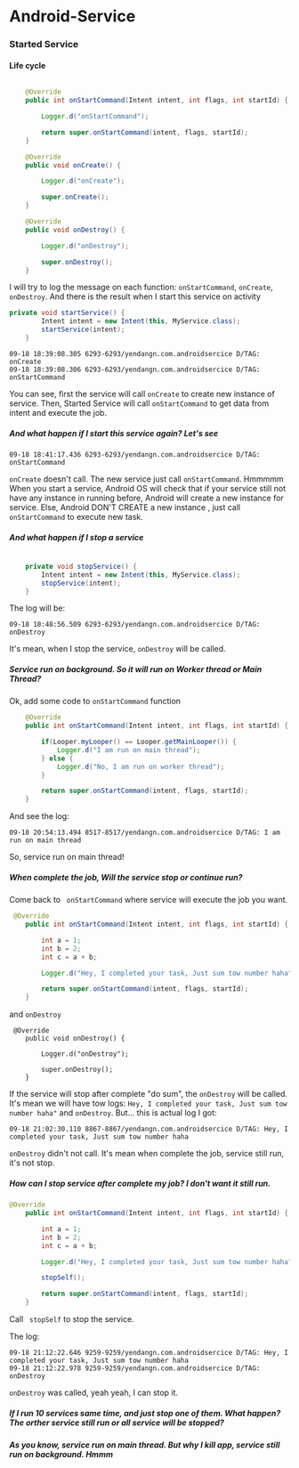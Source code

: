# Android-Service

### Started Service

#### Life cycle

```java

    @Override
    public int onStartCommand(Intent intent, int flags, int startId) {

        Logger.d("onStartCommand");

        return super.onStartCommand(intent, flags, startId);
    }

    @Override
    public void onCreate() {

        Logger.d("onCreate");

        super.onCreate();
    }

    @Override
    public void onDestroy() {

        Logger.d("onDestroy");

        super.onDestroy();
    }
```
I will try to log the message on each function: ```onStartCommand```, ```onCreate```, ```onDestroy```. And there is the result when I start this service on activity

```java
private void startService() {
        Intent intent = new Intent(this, MyService.class);
        startService(intent);
    }
```

```
09-18 18:39:08.305 6293-6293/yendangn.com.androidsercice D/TAG: onCreate
09-18 18:39:08.306 6293-6293/yendangn.com.androidsercice D/TAG: onStartCommand
```
You can see, first the service will call ```onCreate``` to create new instance of service. Then, Started Service will call ```onStartCommand``` to get data from intent and execute the job.

##### And what happen if I start this service again? Let's see

```
09-18 18:41:17.436 6293-6293/yendangn.com.androidsercice D/TAG: onStartCommand
```

```onCreate``` doesn't call. The new service just call ```onStartCommand```. Hmmmmm
When you start a service, Android OS will check that if your service still not have any instance in running before, Android will create a new instance for service. Else, Android DON'T CREATE a new instance , just call ```onStartCommand``` to execute new task.

##### And what happen if I stop a service
```java

    private void stopService() {
        Intent intent = new Intent(this, MyService.class);
        stopService(intent);
    }
```
The log will be:
```
09-18 18:48:56.509 6293-6293/yendangn.com.androidsercice D/TAG: onDestroy
```
It's mean, when I stop the service, ```onDestroy``` will be called. 

##### Service run on background. So it will run on Worker thread or Main Thread? 
Ok, add some code to ```onStartCommand``` function

```java
    @Override
    public int onStartCommand(Intent intent, int flags, int startId) {

        if(Looper.myLooper() == Looper.getMainLooper()) {
            Logger.d("I am run on main thread");
        } else {
            Logger.d("No, I am run on worker thread");
        }

        return super.onStartCommand(intent, flags, startId);
    }
```
And see the log:
```
09-18 20:54:13.494 8517-8517/yendangn.com.androidsercice D/TAG: I am run on main thread
```
So, service run on main thread!

##### When complete the job, Will the service stop or continue run?  
Come back to ``` onStartCommand``` where service will execute the job you want.
```java
 @Override
    public int onStartCommand(Intent intent, int flags, int startId) {

        int a = 1;
        int b = 2;
        int c = a + b;

        Logger.d("Hey, I completed your task, Just sum tow number haha");

        return super.onStartCommand(intent, flags, startId);
    }
```

and ```onDestroy```

```
 @Override
    public void onDestroy() {

        Logger.d("onDestroy");

        super.onDestroy();
    }
```


If the service will stop after complete "do sum", the    ```onDestroy``` will be called.
It's mean we will have tow logs: ```Hey, I completed your task, Just sum tow number haha"``` and ```onDestroy```.
But... this is actual log I got:

```
09-18 21:02:30.110 8867-8867/yendangn.com.androidsercice D/TAG: Hey, I completed your task, Just sum tow number haha
```

```onDestroy``` didn't not call. It's mean when complete the job, service still run, it's not stop.

##### How can I stop service after complete my job? I don't want it still run.

```java
@Override
    public int onStartCommand(Intent intent, int flags, int startId) {

        int a = 1;
        int b = 2;
        int c = a + b;

        Logger.d("Hey, I completed your task, Just sum tow number haha");

        stopSelf();

        return super.onStartCommand(intent, flags, startId);
    }
```

Call ``` stopSelf``` to stop the service.

The log:

```
09-18 21:12:22.646 9259-9259/yendangn.com.androidsercice D/TAG: Hey, I completed your task, Just sum tow number haha
09-18 21:12:22.978 9259-9259/yendangn.com.androidsercice D/TAG: onDestroy
```
```onDestroy``` was called, yeah yeah, I can stop it.


##### If I run 10 services same time, and just stop one of them. What happen? The orther service still run or all service will be stopped?

##### As you know, service run on main thread. But why I kill app, service still run on background. Hmmm
